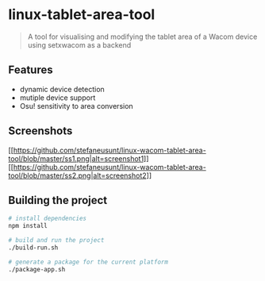 # linux-tablet-area-tool

> A tool for visualising and modifying the tablet area of a Wacom device using setxwacom as a backend

## Features
 - dynamic device detection
 - mutiple device support
 - Osu! sensitivity to area conversion
 
## Screenshots

[[https://github.com/stefaneusunt/linux-wacom-tablet-area-tool/blob/master/ss1.png|alt=screenshot1]]
[[https://github.com/stefaneusunt/linux-wacom-tablet-area-tool/blob/master/ss2.png|alt=screenshot2]]
 
## Building the project

``` bash
# install dependencies
npm install

# build and run the project
./build-run.sh

# generate a package for the current platform
./package-app.sh
```